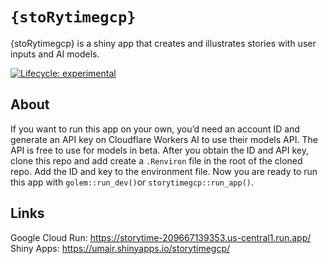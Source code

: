 
<!-- README.md is generated from README.Rmd. Please edit that file -->

# `{stoRytimegcp}`

{stoRytimegcp} is a shiny app that creates and illustrates stories with
user inputs and AI models.

<!-- badges: start -->

[![Lifecycle:
experimental](https://img.shields.io/badge/lifecycle-experimental-orange.svg)](https://lifecycle.r-lib.org/articles/stages.html#experimental)
<!-- badges: end -->

## About

If you want to run this app on your own, you’d need an account ID and
generate an API key on Cloudflare Workers AI to use their models API.
The API is free to use for models in beta. After you obtain the ID and
API key, clone this repo and add create a `.Renviron` file in the root
of the cloned repo. Add the ID and key to the environment file. Now you
are ready to run this app with `golem::run_dev()`or
`storytimegcp::run_app()`.

## Links
Google Cloud Run: https://storytime-209667139353.us-central1.run.app/  
Shiny Apps: https://umair.shinyapps.io/storytimegcp/
